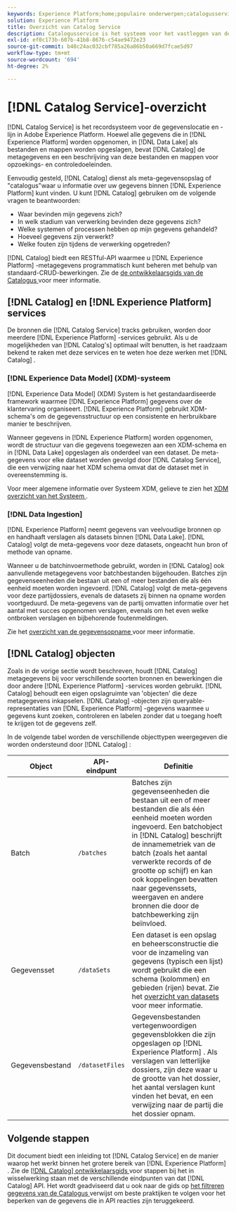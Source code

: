 ```yaml
---
keywords: Experience Platform;home;populaire onderwerpen;catalogusservice;catalogus;Catalogusservice;gegevenslocatie;Gegevenslocatie;Gegevensbeheer;Lineaire;Lijn;Catalogus;Gegevensset inschakelen
solution: Experience Platform
title: Overzicht van Catalog Service
description: Catalogusservice is het systeem voor het vastleggen van de locatie en herkomst van gegevens binnen Adobe Experience Platform. Terwijl alle gegevens die in Experience Platform worden opgenomen in het Datameer als dossiers en folders worden opgeslagen, houdt de Catalogus de meta-gegevens en de beschrijving van die dossiers en folders voor raadpleging en controledoeleinden.
exl-id: ef0c173b-607b-41b8-8676-c54ae9472e23
source-git-commit: b48c24ac032cbf785a26a86b50a669d7fcae5d97
workflow-type: tm+mt
source-wordcount: '694'
ht-degree: 2%

---
```


# [!DNL Catalog Service]-overzicht

[!DNL Catalog Service] is het recordsysteem voor de gegevenslocatie en -lijn in Adobe Experience Platform. Hoewel alle gegevens die in [!DNL Experience Platform] worden opgenomen, in [!DNL Data Lake] als bestanden en mappen worden opgeslagen, bevat [!DNL Catalog] de metagegevens en een beschrijving van deze bestanden en mappen voor opzoekings- en controledoeleinden.

Eenvoudig gesteld, [!DNL Catalog] dienst als meta-gegevensopslag of &quot;catalogus&quot;waar u informatie over uw gegevens binnen [!DNL Experience Platform] kunt vinden. U kunt [!DNL Catalog] gebruiken om de volgende vragen te beantwoorden:

* Waar bevinden mijn gegevens zich?
* In welk stadium van verwerking bevinden deze gegevens zich?
* Welke systemen of processen hebben op mijn gegevens gehandeld?
* Hoeveel gegevens zijn verwerkt?
* Welke fouten zijn tijdens de verwerking opgetreden?

[!DNL Catalog] biedt een RESTful-API waarmee u [!DNL Experience Platform] -metagegevens programmatisch kunt beheren met behulp van standaard-CRUD-bewerkingen. Zie de [ de ontwikkelaarsgids van de Catalogus ](api/getting-started.md) voor meer informatie.

## [!DNL Catalog] en [!DNL Experience Platform] services

De bronnen die [!DNL Catalog Service] tracks gebruiken, worden door meerdere [!DNL Experience Platform] -services gebruikt. Als u de mogelijkheden van [!DNL Catalog's] optimaal wilt benutten, is het raadzaam bekend te raken met deze services en te weten hoe deze werken met [!DNL Catalog] .

### [!DNL Experience Data Model] (XDM)-systeem

[!DNL Experience Data Model] (XDM) System is het gestandaardiseerde framework waarmee [!DNL Experience Platform] gegevens over de klantervaring organiseert. [!DNL Experience Platform] gebruikt XDM-schema&#39;s om de gegevensstructuur op een consistente en herbruikbare manier te beschrijven.

Wanneer gegevens in [!DNL Experience Platform] worden opgenomen, wordt de structuur van die gegevens toegewezen aan een XDM-schema en in [!DNL Data Lake] opgeslagen als onderdeel van een dataset. De meta-gegevens voor elke dataset worden gevolgd door [!DNL Catalog Service], die een verwijzing naar het XDM schema omvat dat de dataset met in overeenstemming is.

Voor meer algemene informatie over Systeem XDM, gelieve te zien het [ XDM overzicht van het Systeem ](../xdm/home.md).

### [!DNL Data Ingestion]

[!DNL Experience Platform] neemt gegevens van veelvoudige bronnen op en handhaaft verslagen als datasets binnen [!DNL Data Lake]. [!DNL Catalog] volgt de meta-gegevens voor deze datasets, ongeacht hun bron of methode van opname.

Wanneer u de batchinvoermethode gebruikt, worden in [!DNL Catalog] ook aanvullende metagegevens voor batchbestanden bijgehouden. Batches zijn gegevenseenheden die bestaan uit een of meer bestanden die als één eenheid moeten worden ingevoerd. [!DNL Catalog] volgt de meta-gegevens voor deze partijdossiers, evenals de datasets zij binnen na opname worden voortgeduurd. De meta-gegevens van de partij omvatten informatie over het aantal met succes opgenomen verslagen, evenals om het even welke ontbroken verslagen en bijbehorende foutenmeldingen.

Zie het [ overzicht van de gegevensopname ](../ingestion/home.md) voor meer informatie.

## [!DNL Catalog] objecten

Zoals in de vorige sectie wordt beschreven, houdt [!DNL Catalog] metagegevens bij voor verschillende soorten bronnen en bewerkingen die door andere [!DNL Experience Platform] -services worden gebruikt. [!DNL Catalog] behoudt een eigen opslagruimte van &#39;objecten&#39; die deze metagegevens inkapselen. [!DNL Catalog] -objecten zijn queryable-representaties van [!DNL Experience Platform] -gegevens waarmee u gegevens kunt zoeken, controleren en labelen zonder dat u toegang hoeft te krijgen tot de gegevens zelf.

In de volgende tabel worden de verschillende objecttypen weergegeven die worden ondersteund door [!DNL Catalog] :

| Object | API-eindpunt | Definitie |
|---|---|---|
| Batch | `/batches` | Batches zijn gegevenseenheden die bestaan uit een of meer bestanden die als één eenheid moeten worden ingevoerd. Een batchobject in [!DNL Catalog] beschrijft de innamemetriek van de batch (zoals het aantal verwerkte records of de grootte op schijf) en kan ook koppelingen bevatten naar gegevenssets, weergaven en andere bronnen die door de batchbewerking zijn beïnvloed. |
| Gegevensset | `/dataSets` | Een dataset is een opslag en beheersconstructie die voor de inzameling van gegevens (typisch een lijst) wordt gebruikt die een schema (kolommen) en gebieden (rijen) bevat. Zie het [ overzicht van datasets ](./datasets/overview.md) voor meer informatie. |
| Gegevensbestand | `/datasetFiles` | Gegevensbestanden vertegenwoordigen gegevensblokken die zijn opgeslagen op [!DNL Experience Platform] . Als verslagen van letterlijke dossiers, zijn deze waar u de grootte van het dossier, het aantal verslagen kunt vinden het bevat, en een verwijzing naar de partij die het dossier opnam. |

## Volgende stappen

Dit document biedt een inleiding tot [!DNL Catalog Service] en de manier waarop het werkt binnen het grotere bereik van [!DNL Experience Platform] . Zie de [[!DNL Catalog]  ontwikkelaarsgids ](api/getting-started.md) voor stappen bij het in wisselwerking staan met de verschillende eindpunten van dat [!DNL Catalog] API. Het wordt geadviseerd dat u ook naar de gids op [ het filtreren gegevens van de Catalogus ](api/filter-data.md) verwijst om beste praktijken te volgen voor het beperken van de gegevens die in API reacties zijn teruggekeerd.
